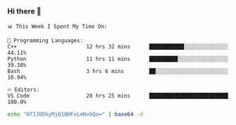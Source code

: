 ### Hi there 👋

<!--START_SECTION:waka-->
```text
📊 This Week I Spent My Time On: 

💬 Programming Languages: 
C++                      12 hrs 32 mins      ███████████░░░░░░░░░░░░░░   44.11% 
Python                   11 hrs 11 mins      █████████░░░░░░░░░░░░░░░░   39.38% 
Bash                     3 hrs 6 mins        ██░░░░░░░░░░░░░░░░░░░░░░░   10.94%

🔥 Editors: 
VS Code                  28 hrs 25 mins      █████████████████████████   100.0%
```


<!--END_SECTION:waka-->

```bash
echo "NTI3ODkyMjQ1QHFxLmNvbQo=" | base64 -d
```
